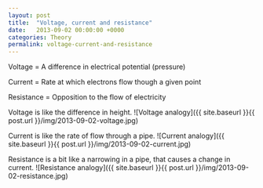 ```yaml
---
layout: post
title:  "Voltage, current and resistance"
date:   2013-09-02 00:00:00 +0000
categories: Theory
permalink: voltage-current-and-resistance
---
```

Voltage = A difference in electrical potential (pressure)

Current = Rate at which electrons flow though a given point

Resistance = Opposition to the flow of electricity

Voltage is like the difference in height. 
![Voltage analogy]({{ site.baseurl }}{{ post.url }}/img/2013-09-02-voltage.jpg)

Current is like the rate of flow through a pipe.
![Current analogy]({{ site.baseurl }}{{ post.url }}/img/2013-09-02-current.jpg)

Resistance is a bit like a narrowing in a pipe, that causes a change in current.
![Resistance analogy]({{ site.baseurl }}{{ post.url }}/img/2013-09-02-resistance.jpg)
